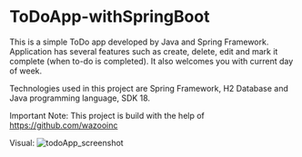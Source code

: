 # ToDoApp-withSpringBoot

This is a simple ToDo app developed by Java and Spring Framework. Application has several features such as create, delete, edit and mark it complete (when to-do is completed). It also welcomes you with current day of week.

Technologies used in this project are Spring Framework, H2 Database and Java programming language, SDK 18.

Important Note: This project is build with the help of https://github.com/wazooinc

Visual: 
![todoApp_screenshot](https://user-images.githubusercontent.com/25711896/219703075-eebc5c0b-5273-46de-b22c-1cace7f4a197.png)
